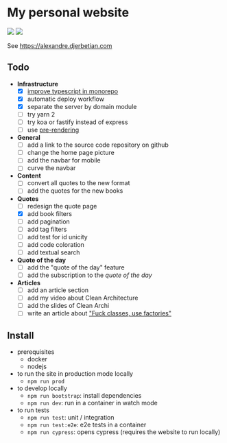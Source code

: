 # My personal website

![](https://github.com/adjerbetian/alexandre-djerbetian/workflows/End%20to%20end%20tests/badge.svg)
![](https://github.com/adjerbetian/alexandre-djerbetian/workflows/unit%20%26%20integration%20tests/badge.svg)

See https://alexandre.djerbetian.com

## Todo

- **Infrastructure**
  - [X] [improve typescript in monorepo](https://medium.com/@NiGhTTraX/how-to-set-up-a-typescript-monorepo-with-lerna-c6acda7d4559)
  - [X] automatic deploy workflow
  - [X] separate the server by domain module
  - [ ] try yarn 2
  - [ ] try koa or fastify instead of express
  - [ ] use [pre-rendering](https://github.com/chrisvfritz/prerender-spa-plugin)
- **General**    
  - [ ] add a link to the source code repository on github
  - [ ] change the home page picture
  - [ ] add the navbar for mobile
  - [ ] curve the navbar
- **Content**
  - [ ] convert all quotes to the new format
  - [ ] add the quotes for the new books
- **Quotes**
  - [ ] redesign the quote page
  - [X] add book filters
  - [ ] add pagination
  - [ ] add tag filters
  - [ ] add test for id unicity
  - [ ] add code coloration
  - [ ] add textual search
- **Quote of the day**
  - [ ] add the "quote of the day" feature
  - [ ] add the subscription to the *quote of the day*
- **Articles**
  - [ ] add an article section
  - [ ] add my video about Clean Architecture
  - [ ] add the slides of Clean Archi
  - [ ] write an article about ["Fuck classes, use factories"](https://github.com/360Learning/platform/pull/546#discussion_r422938352)

## Install

- prerequisites
  - docker
  - nodejs
- to run the site in production mode locally
  - `npm run prod`
- to develop locally
  - `npm run bootstrap`: install dependencies
  - `npm run dev`: run in a container in watch mode
- to run tests
  - `npm run test`: unit / integration
  - `npm run test:e2e`: e2e tests in a container
  - `npm run cypress`: opens cypress (requires the website to run locally)
